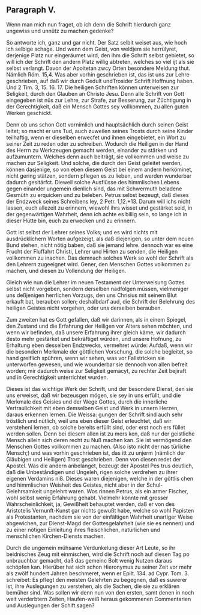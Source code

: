 
<!-- Seite 129 -->

Paragraph V.
------------

Wenn man mich nun fraget, ob ich denn<!-- Seite 130 -->
die Schrift hierdurch ganz ungewiss und unnütz
zu machen gedenke?

So antworte ich, ganz und gar nicht. Der Satz
selbit weiset aus, wie hoch ich selbige schage. Und wenn
dem Geist, von weldjem sie herrülyret, derjenige Platz
nur eingeräumet wird, den ihm die Schrift selbst gebietet,
so will ich der Schrift den andern Platz willig abtreten,
welches so viel ijt als sie selbst verlangt. Davon
der Apoitetan zwcy Orten besondere Meldung thut.
Nämlich Róm. 15,4. Was aber vorhin geschrieben
ist, das ist uns zur Lehre geschrieben, auf daß
wir durch Gedult undTrosider Schrift Hoffnung
haben. Und 2 Tim. 3, 15. 16. 17. Die heiligen
Schriften können unterweisen zur Seligkeit,
durch den Glauben an Christo Jesu. Denn alle
Schrift von Gott eingegeben ist nüs zur Lehre,
zur Strafe, zur Besserung, zur Züchtigung in der
Gerechtigkeit, daß ein Mensch Gottes sey vollkommen,
zu allen guten Werken geschickt.

Denn ob uns schon Gott vornimlich und hauptsächlich
durch seinen Geist leitet; so macht er uns Tud, auch
zuweilen seines Trosts durch seine Kinder teilhaftig,
wenn er dieselben erwecfet und ihnen eingebietet, ein
Wort zu seiner Zeit zu reden oder zu schreiben. Wodurch
die Heiligen in der Hand des Herrn zu Werkzeugen
gemacht werden, einander zu stärken und aufzumuntern.
Welches denn auch beiträgt, sie vollkommen
und weise zu machen zur Seligkeit. Und solche,
die durch den Geist geleitet werden, können dasjenige,
so von eben diesem Geist bei einem andern herköminet,
nicht gering stätzen, sondern pflegen es zu lieben, und
werden wunderbar dadurch gesitárfct. Dieweil solche
Ausflüsse des himmlischen Lebens gegen einander ungemein
dienlich sind, das mit Schwermuth beladene Gesmüth
zu erquicken und zu beleben. Petrus selbst bezeugt,
daß dieses der Endzweck seines Schreibens ley,<!-- Seite 131 -->
2 Petr. 1,12.+13. Darum will ichs nicht lassen,
euch allezeit zu erinnern, wiewohl ihrs wisset und
gestärket seid, in der gegenwärtigen Wahrheit,
denn ich achte es billig sein, so lange ich in dieser
Hütte bin, euch zu erwecken und zu erinnern.

Gott ist selbst der Lehrer seines Volks; und es wird
nichts mit ausdrücklichern Worten aufgezeigt, als daß
diejenigen, so unter dem ncuen Bund stehen, nicht nötig
baben, daß sie jemand lehre. dennoch war
es eine Frucht der Fluffahrt Christi, Lehrer und Hirten
zu senden, die Heiligen vollkommen zu inachen. Das
demnach solches Werk so wohl der Schrift als den Lehrern
zugeeignet wird. Gener, den Menschen Gottes
volkommen zu machen, und diesen zu Vollendung der
Heiligen.

Gleich wie nun die Lehrer im neuen Testament der
Unterweisung Gottes selbst nicht vorgeben, sondern
derselben nadfolgen müssen, vielmeniger uns deßjenigen
herrlichen Vorzugs, den uns Chrisius mit seinem
Blut erkauft bat, berauben sollen; deshalbdarf aud, die
Schrift der Belehrung des heiligen Geistes nicht vorgehen,
oder uns derselben berauben.

Zum zweiten hat es Gott gefallen, daß wir darinnen,
als in einem Spiegel, den Zustand und die Erfahrung
der Heiligen vor Alters sehen möchten, und wenn
wir befinden, daß unsere Erfahrung ihrer gleich käme,
wir dadurch desto mehr gestärket und bekräftiget würden,
und unsere Hofnung, zu Erhaltung eben desselben
Endzwecks, vermehret würde: Aufdaß, wenn wir die
besondern Merkmale der göttlichen Vorschung, die solche
begleitet, so hand greiflich spühren, wenn wir sehen,
was vor Fallstricken sie unterworfen gewesen, und wie
wounderbar sie dennoch von allen  befreit worden; mir
dadurch weise zur Seligkeit gemacyt, zu rechter Zeit
bejiraft und in Gerechtigkeit unterrichtet wurden.

Dieses ist das wichtige Werk der Schrift, und der<!-- Seite 132 -->
besondere Dienst, den sie uns erweiset, daß wir bezeusgen
mögen, sie sey in uns erfüllt, und die Merkmale des
Geisies und der Wege Gottes, durch die innerliche
Vertraulichkeit mit eben demselben Geist und Werk in
unsern Herzen, daraus erkennen lernen. Die Weissa:
gungen der Schrift sind auch sehr tröstlich und nütlich,
weil uns eben dieser Geist erleuchtet, daß wir versteheni
lernen, ob solche bereits erfüllt sind, oder erst noch ers
füllet werden sollen. Denn bei diesem allen ist zu mers
ken, daß nur der geistliche Mensch allein sich deren recht
zu Nuß machen kan. Sie ist vermögend den Menschen
Gottes vollkommen zu machen. (Also isto nicht der nas
türliche Mensch;) und was vorhin geschrieben ist, das
itt zu unjerm (nämlich der Gläubigen und Heiligen)
Trost geschrieben. Denn von diesen redet der Apostel.
Was die andern anbelanget, bezeugt der Apostel Pes
trus deutlich, daß die Unbeståndigen und Ungeleh,
rigen solche verdrehen zu ihrer eigenen Verdamins
niß. Dieses waren diejenigen, welche in der göttlis
chen und himmlischen Weisheit des Geistes, nicht aber
in der Schul-Gelehrsamkeit ungelehrt waren. Wos
rinnen Petrus, als ein armer Fischer, wohl selbst wenig
Erfahrung gehabt. Vielmehr könnte mit grosser
Wahrscheinlichkeit, ja, Gewißheit behauptet werden,
daß er von des Aristotelis Vernunft-Kunst gar nichts
gewußt habe, welche so wohl Papisten als Protestanten,
nachdem sie von der einfältigen Wahrheit unartiger
Weise abgewichen, zur Dienst-Magd der Gottesgelahrheit
(wie sie es nennen) und zu einer nötigen
Einleitung ihres fleischlichen, natürlichen und menschlichen
Kirchen-Diensts machen.

Durch die ungemein mühsame Verdunkelung dieser
Art Leute, so ihr beidnisches Zeug mit einmischen, wird
die Schrift noch auf diesen Tag po unbrauchbar gemacht,
daß das gemeinc Bolt wenig Nutzen daraus
schöpfen kan. Hierüber hat sich schon Hieronymus zu<!-- Seite 133 -->
seiner Zeit vor mehr als zwölf hundert Jahren beschmeret,
wenn er Epilt. 134. ad Cypr. Tom. 3. schreibet:
Es pflegt den meisten Gelehrten zu begegnen,
daß es suwerer ist, ihre Auslegungen zu verstehen,
als die Sachen, die sie zu erklären bemüher sind.
Was sollen wir denn nun von den ersten, samt denen in
noch weit verderbtern Zeiten, Haufen-weiß heraus
gekommenen Commentarien und Auslegungen der
Schift sagen?